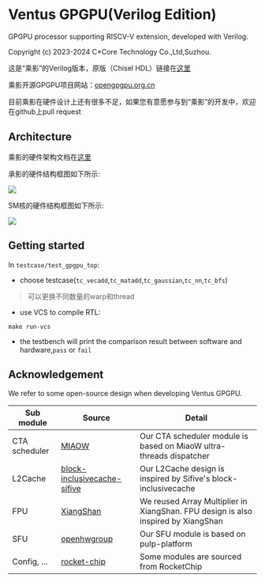 # Ventus GPGPU(Verilog Edition)

GPGPU processor supporting RISCV-V extension, developed with Verilog.

Copyright (c) 2023-2024 C\*Core Technology Co.,Ltd,Suzhou.

这是“乘影”的Verilog版本，原版（Chisel HDL）链接在[这里](https://github.com/THU-DSP-LAB/ventus-gpgpu)

乘影开源GPGPU项目网站：[opengpgpu.org.cn](https://opengpgpu.org.cn/)

目前乘影在硬件设计上还有很多不足，如果您有意愿参与到“乘影”的开发中，欢迎在github上pull request

## Architecture

乘影的硬件架构文档在[这里](https://github.com/THU-DSP-LAB/ventus-gpgpu-verilog/blob/main/docs/ventus-gpgpu-verilog-release-v1.0-spec.pdf)

承影的硬件结构框图如下所示:

![](https://github.com/THU-DSP-LAB/ventus-gpgpu-verilog/blob/main/docs/images/ventus_verilog_arch1.png)

SM核的硬件结构框图如下所示:

![](https://github.com/THU-DSP-LAB/ventus-gpgpu-verilog/blob/main/docs/images/ventus_verilog_arch2.png)

## Getting started

In `testcase/test_gpgpu_top`:

- choose testcase(`tc_vecadd`,`tc_matadd`,`tc_gaussian`,`tc_nn`,`tc_bfs`)

> 可以更换不同数量的warp和thread

- use VCS to compile RTL:

```shell
make run-vcs
```
- the testbench will print the comparison result between software and hardware,`pass` or `fail`

## Acknowledgement

We refer to some open-source design when developing Ventus GPGPU.

| Sub module                | Source                                                                                       | Detail                                                                             |
|---------------------------|----------------------------------------------------------------------------------------------|------------------------------------------------------------------------------------|
| CTA scheduler             | [MIAOW](https://github.com/VerticalResearchGroup/miaow)                                      | Our CTA scheduler module is based on MiaoW ultra-threads dispatcher                |
| L2Cache                   | [block-inclusivecache-sifive](https://github.com/sifive/block-inclusivecache-sifive)         | Our L2Cache design is inspired by Sifive's block-inclusivecache                    |
| FPU                       | [XiangShan](https://github.com/OpenXiangShan/XiangShan)                                      | We reused Array Multiplier in XiangShan. FPU design is also inspired by XiangShan  |
| SFU                       | [openhwgroup](https://github.com/pulp-platform/fpu_div_sqrt_mvp)                             | Our SFU module is based on pulp-platform                                           |
| Config, ...               | [rocket-chip](https://github.com/chipsalliance/rocket-chip)                                  | Some modules are sourced from RocketChip                                           |

